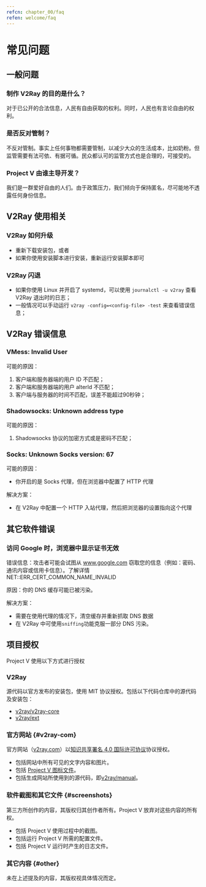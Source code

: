 ```yaml
---
refcn: chapter_00/faq
refen: welcome/faq
---
```


# 常见问题

## 一般问题

### 制作 V2Ray 的目的是什么？

对于已公开的合法信息，人民有自由获取的权利。同时，人民也有言论自由的权利。

### 是否反对管制？

不反对管制。事实上任何事物都需要管制，以减少大众的生活成本，比如奶粉。但监管需要有法可依、有据可循。民众都认可的监管方式也是合理的，可接受的。

### Project V 由谁主导开发？

我们是一群爱好自由的人们。由于政策压力，我们倾向于保持匿名，尽可能地不透露任何身份信息。

## V2Ray 使用相关

### V2Ray 如何升级

* 重新下载安装包，或者
* 如果你使用安装脚本进行安装，重新运行安装脚本即可

### V2Ray 闪退

* 如果你使用 Linux 并开启了 systemd，可以使用 `journalctl -u v2ray` 查看 V2Ray 退出时的日志；
* 一般情况可以手动运行 `v2ray -config=<config-file> -test` 来查看错误信息；

## V2Ray 错误信息

### VMess: Invalid User

可能的原因：

1. 客户端和服务器端的用户 ID 不匹配；
1. 客户端和服务器端的用户 alterId 不匹配；
1. 客户端与服务器的时间不匹配，误差不能超过90秒钟；

### Shadowsocks: Unknown address type

可能的原因：

1. Shadowsocks 协议的加密方式或是密码不匹配；

### Socks: Unknown Socks version: 67

可能的原因：

* 你开启的是 Socks 代理，但在浏览器中配置了 HTTP 代理

解决方案：

* 在 V2Ray 中配置一个 HTTP 入站代理，然后把浏览器的设置指向这个代理

## 其它软件错误

### 访问 Google 时，浏览器中显示证书无效

错误信息：攻击者可能会试图从 www.google.com 窃取您的信息（例如：密码、通讯内容或信用卡信息）。了解详情 NET::ERR_CERT_COMMON_NAME_INVALID

原因：你的 DNS 缓存可能已被污染。

解决方案：

* 需要在使用代理的情况下，清空缓存并重新抓取 DNS 数据
* 在 V2Ray 中可使用`sniffing`功能克服一部分 DNS 污染。

## 项目授权

Project V 使用以下方式进行授权

### V2Ray

源代码以官方发布的安装包，使用 MIT 协议授权。包括以下代码仓库中的源代码及安装包：

* [v2ray/v2ray-core](https://www.github.com/v2ray/v2ray-core/)
* [v2ray/ext](https://www.github.com/v2ray/ext)

### 官方网站 {#v2ray-com}

官方网站（[v2ray.com](https://www.v2ray.com/)）以[知识共享署名 4.0 国际许可协议](https://creativecommons.org/licenses/by/4.0/deed.zh)协议授权。

* 包括网站中所有可见的文字内容和图片。
* 包括 <a href="https://www.v2ray.com/resources/v2ray_1024.png" target="_blank">Project V 图标文件</a>。
* 包括生成网站所使用到的源代码，即[v2ray/manual](https://www.github.com/v2ray/manual)。

### 软件截图和其它文件 {#screenshots}

第三方所创作的内容，其版权归其创作者所有。Project V 放弃对这些内容的所有权。

* 包括 Project V 使用过程中的截图。
* 包括运行 Project V 所需的配置文件。
* 包括 Project V 运行时产生的日志文件。

### 其它内容 {#other}

未在上述提及的内容，其版权视具体情况而定。
